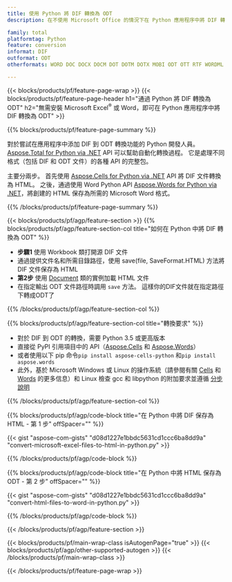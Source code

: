 ```yaml
---
title: 使用 Python 將 DIF 轉換為 ODT
description: 在不使用 Microsoft Office 的情況下在 Python 應用程序中將 DIF 轉換為 ODT 

family: total
platformtag: Python
feature: conversion
informat: DIF
outformat: ODT
otherformats: WORD DOC DOCX DOCM DOT DOTM DOTX MOBI ODT OTT RTF WORDML

---
```

{{< blocks/products/pf/feature-page-wrap >}}
{{< blocks/products/pf/feature-page-header h1="通過 Python 將 DIF 轉換為 ODT" h2="無需安裝 Microsoft Excel<sup>&reg;</sup> 或 Word，即可在 Python 應用程序中將 DIF 轉換為 ODT" >}}

{{% blocks/products/pf/feature-page-summary %}}

對於嘗試在應用程序中添加 DIF 到 ODT 轉換功能的 Python 開發人員。 [Aspose.Total for Python via .NET](https://products.aspose.com/total/python-net/) API 可以幫助自動化轉換過程。 它是處理不同格式（包括 DIF 和 ODT 文件）的各種 API 的完整包。

主要分兩步。 首先使用 [Aspose.Cells for Python via .NET](https://products.aspose.com/cells/python-net/) API 將 DIF 文件轉換為 HTML。 之後，通過使用 Word Python API [Aspose.Words for Python via .NET](https://products.aspose.com/words/python-net/)，將創建的 HTML 保存為所需的 Microsoft Word 格式。 

{{% /blocks/products/pf/feature-page-summary %}}

{{< blocks/products/pf/agp/feature-section >}}
{{% blocks/products/pf/agp/feature-section-col title="如何在 Python 中將 DIF 轉換為 ODT" %}}
- **步驟1** 使用 Workbook 類打開源 DIF 文件
- 通過提供文件名和所需目錄路徑，使用 save(file, SaveFormat.HTML) 方法將 DIF 文件保存為 HTML
-  **第2步** 使用 [Document](https://reference.aspose.com/words/python-net/aspose.words/document/) 類的實例加載 HTML 文件
-  在指定輸出 ODT 文件路徑時調用 `save` 方法。 這樣你的DIF文件就在指定路徑下轉成ODT了

{{% /blocks/products/pf/agp/feature-section-col %}}

{{% blocks/products/pf/agp/feature-section-col title="轉換要求" %}}

- 對於 DIF 到 ODT 的轉換，需要 Python 3.5 或更高版本
- 直接從 PyPI 引用項目中的 API（[Aspose.Cells](https://pypi.org/project/aspose-cells-python/) 和 [Aspose.Words](https://pypi.org/project/aspose-words/)）
-  或者使用以下 pip 命令```pip install aspose-cells-python``` 和```pip install aspose.words```
-  此外，基於 Microsoft Windows 或 Linux 的操作系統（請參閱有關 [Cells](https://docs.aspose.com/cells/python-net/getting-started/#installation) 和 [Words](https://docs.aspose.com/words/python-net/system-requirements/) 的更多信息）和 Linux 檢查 gcc 和 libpython 的附加要求並遵循 [分步說明](https://docs.aspose.com/words/python-net/installation/)
 

{{% /blocks/products/pf/agp/feature-section-col %}}

{{% blocks/products/pf/agp/code-block title="在 Python 中將 DIF 保存為 HTML - 第 1 步" offSpacer="" %}}

{{< gist "aspose-com-gists" "d08d1227e1bbdc5631cd1ccc6ba8dd9a" "convert-microsoft-excel-files-to-html-in-python.py" >}}

{{% /blocks/products/pf/agp/code-block %}}

{{% blocks/products/pf/agp/code-block title="在 Python 中將 HTML 保存為 ODT - 第 2 步" offSpacer="" %}}

{{< gist "aspose-com-gists" "d08d1227e1bbdc5631cd1ccc6ba8dd9a" "convert-html-files-to-word-in-python.py" >}}

{{% /blocks/products/pf/agp/code-block %}}

{{< /blocks/products/pf/agp/feature-section >}}

{{< blocks/products/pf/main-wrap-class isAutogenPage="true" >}}
{{< blocks/products/pf/agp/other-supported-autogen >}}
{{< /blocks/products/pf/main-wrap-class >}}

{{< /blocks/products/pf/feature-page-wrap >}}